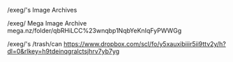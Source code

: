 /exeg/'s Image Archives

/exeg/ Mega Image Archive
mega.nz/folder/qbRHiLCC%23wnqbp1NqbYeKnIqFyPWWGg

/exeg/'s /trash/can
https://www.dropbox.com/scl/fo/y5xauxibiiir5ii9ttv2y/h?dl=0&rlkey=h9tdeinqgralctsjhrv7yb7yg